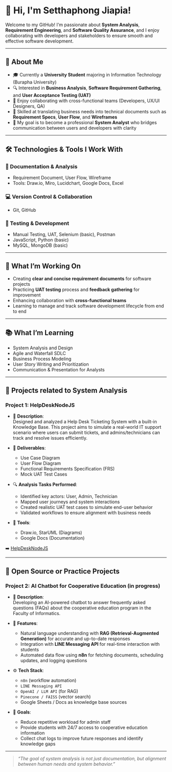 # 👋 Hi, I'm Setthaphong Jiapia!

Welcome to my GitHub! I'm passionate about **System Analysis**, **Requirement Engineering**, and **Software Quality Assurance**, and I enjoy collaborating with developers and stakeholders to ensure smooth and effective software development.

---

## 👤 About Me
- 🎓 Currently a **University Student** majoring in Information Technology (Burapha University)
- 🔍 Interested in **Business Analysis**, **Software Requirement Gathering**, and **User Acceptance Testing (UAT)**
- 💬 Enjoy collaborating with cross-functional teams (Developers, UX/UI Designers, QA)
- 📝 Skilled at translating business needs into technical documents such as **Requirement Specs**, **User Flow**, and **Wireframes**
- 🎯 My goal is to become a professional **System Analyst** who bridges communication between users and developers with clarity

---

## 🛠️ Technologies & Tools I Work With

### 📄 Documentation & Analysis
- Requirement Document, User Flow, Wireframe  
- Tools: Draw.io, Miro, Lucidchart, Google Docs, Excel

### 💻 Version Control & Collaboration
- Git, GitHub

### 🧪 Testing & Development
- Manual Testing, UAT, Selenium (basic), Postman  
- JavaScript, Python (basic)  
- MySQL, MongoDB (basic)

---

## 🚀 What I’m Working On
- Creating **clear and concise requirement documents** for software projects
- Practicing **UAT testing** process and **feedback gathering** for improvement
- Enhancing collaboration with **cross-functional teams**
- Learning to manage and track software development lifecycle from end to end

---

## 📚 What I’m Learning
- System Analysis and Design  
- Agile and Waterfall SDLC  
- Business Process Modeling  
- User Story Writing and Prioritization  
- Communication & Presentation for Analysts

---

## 📁 Projects related to System Analysis

### Project 1: HelpDeskNodeJS
- 📝 **Description**:  
  Designed and analyzed a Help Desk Ticketing System with a built-in Knowledge Base. This project aims to simulate a real-world IT support scenario where users can submit tickets, and admins/technicians can track and resolve issues efficiently.

- 📌 **Deliverables**:
  - Use Case Diagram
  - User Flow Diagram
  - Functional Requirements Specification (FRS)
  - Mock UAT Test Cases

- 🔍 **Analysis Tasks Performed**:
  - Identified key actors: User, Admin, Technician
  - Mapped user journeys and system interactions
  - Created realistic UAT test cases to simulate end-user behavior
  - Validated workflows to ensure alignment with business needs

- 📂 **Tools**:
  - Draw.io, StarUML (Diagrams)
  - Google Docs (Documentation)

➡️ [HelpDeskNodeJS](https://github.com/Setthaphong-JIapia/HelpDeskNodeJS)

---

## 📂 Open Source or Practice Projects

### Project 2: AI Chatbot for Cooperative Education (in progress)
- 🤖 **Description**:  
  Developing an AI-powered chatbot to answer frequently asked questions (FAQs) about the cooperative education program in the Faculty of Informatics.

- 🧠 **Features**:
  - Natural language understanding with **RAG (Retrieval-Augmented Generation)** for accurate and up-to-date responses
  - Integration with **LINE Messaging API** for real-time interaction with students
  - Automated data flow using **n8n** for fetching documents, scheduling updates, and logging questions

- ⚙️ **Tech Stack**:
  - `n8n` (workflow automation)
  - `LINE Messaging API`
  - `OpenAI / LLM API` (for RAG)
  - `Pinecone / FAISS` (vector search)
  - Google Sheets / Docs as knowledge base sources

- 📌 **Goals**:
  - Reduce repetitive workload for admin staff
  - Provide students with 24/7 access to cooperative education information
  - Collect chat logs to improve future responses and identify knowledge gaps
---

> _“The goal of system analysis is not just documentation, but alignment between human needs and system behavior.”_

